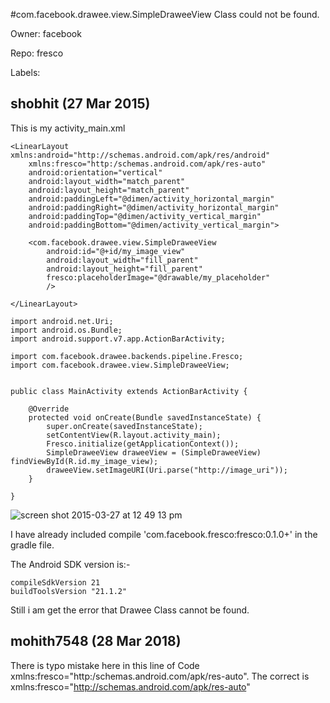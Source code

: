 #com.facebook.drawee.view.SimpleDraweeView Class could not be found.

Owner: facebook

Repo: fresco

Labels: 

## shobhit (27 Mar 2015)

This is my activity_main.xml

```
<LinearLayout xmlns:android="http://schemas.android.com/apk/res/android"
    xmlns:fresco="http:/schemas.android.com/apk/res-auto"
    android:orientation="vertical"
    android:layout_width="match_parent"
    android:layout_height="match_parent"
    android:paddingLeft="@dimen/activity_horizontal_margin"
    android:paddingRight="@dimen/activity_horizontal_margin"
    android:paddingTop="@dimen/activity_vertical_margin"
    android:paddingBottom="@dimen/activity_vertical_margin">

    <com.facebook.drawee.view.SimpleDraweeView
        android:id="@+id/my_image_view"
        android:layout_width="fill_parent"
        android:layout_height="fill_parent"
        fresco:placeholderImage="@drawable/my_placeholder"
        />

</LinearLayout>
```

```
import android.net.Uri;
import android.os.Bundle;
import android.support.v7.app.ActionBarActivity;

import com.facebook.drawee.backends.pipeline.Fresco;
import com.facebook.drawee.view.SimpleDraweeView;


public class MainActivity extends ActionBarActivity {

    @Override
    protected void onCreate(Bundle savedInstanceState) {
        super.onCreate(savedInstanceState);
        setContentView(R.layout.activity_main);
        Fresco.initialize(getApplicationContext());
        SimpleDraweeView draweeView = (SimpleDraweeView) findViewById(R.id.my_image_view);
        draweeView.setImageURI(Uri.parse("http://image_uri"));
    }

}

```

![screen shot 2015-03-27 at 12 49 13 pm](https://cloud.githubusercontent.com/assets/301730/6863915/bce654dc-d47f-11e4-9d97-d82e5b77a3e4.png)

I have already included compile 'com.facebook.fresco:fresco:0.1.0+' in the gradle file.

The  Android SDK version is:-

```
compileSdkVersion 21
buildToolsVersion "21.1.2"

```

Still i am get the error that Drawee Class cannot be found.


## mohith7548 (28 Mar 2018)

There is typo mistake here in this line of Code
xmlns:fresco="http:/schemas.android.com/apk/res-auto".
The correct is xmlns:fresco="http://schemas.android.com/apk/res-auto"

